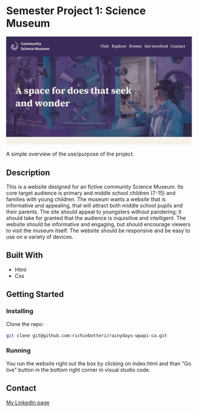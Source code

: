# Semester Project 1: Science Museum

![image](/images/readme_image.jpg)

A simple overview of the use/purpose of the project.

## Description

This is a website designed for an fictive community Science Museum. Its core target audience is primary and middle school children (7-15) and families with young children. The museum wants a website that is informative and appealing, that will attract both middle school pupils and their parents. The site should appeal to youngsters without pandering; it should take for granted that the audience is inquisitive and intelligent. The website should be informative and engaging, but should encourage viewers to visit the museum itself. The website should be responsive and be easy to use on a variety of devices.

## Built With

-  Html
-  Css

## Getting Started

### Installing

Clone the repo:

```bash
git clone git@github.com:richiebotteri/rainydays-wpapi-ca.git
```

### Running

You run the website right out the box by clicking on index.html and than "Go live" button in the bottom right corner in visual studio code.

## Contact

[My LinkedIn page](https://www.linkedin.com/in/richie-botteri-1aab8b82/)
